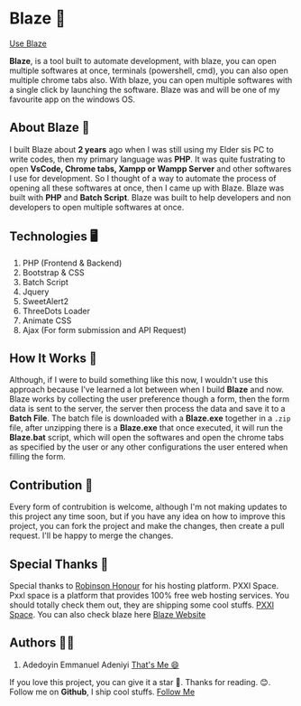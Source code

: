# Blaze 🚀

[Use Blaze](https://blaze.pxxl.space)

**Blaze**, is a tool built to automate development, with blaze, you can open multiple softwares at once, terminals (powershell, cmd), you can also open multiple chrome tabs also. With blaze, you can open multiple softwares with a single click by launching the software. Blaze was and will be one of my favourite app on the windows OS.

## About Blaze 🤔

I built Blaze about **2 years** ago when I was still using my Elder sis PC to write codes, then my primary language was **PHP**. It was quite fustrating to open **VsCode, Chrome tabs, Xampp or Wampp Server** and other softwares I use for development. So I thought of a way to automate the process of opening all these softwares at once, then I came up with Blaze. Blaze was built with **PHP** and **Batch Script**. Blaze was built to help developers and non developers to open multiple softwares at once.

## Technologies 🖥️

1. PHP (Frontend & Backend)
2. Bootstrap & CSS
3. Batch Script
4. Jquery
5. SweetAlert2
6. ThreeDots Loader
7. Animate CSS
8. Ajax (For form submission and API Request)

## How It Works 🧠

Although, if I were to build something like this now, I wouldn't use this approach because I've learned a lot between when I build **Blaze** and now. Blaze works by collecting the user preference though a form, then the form data is sent to the server, the server then process the data and save it to a **Batch File**. The batch file is downloaded with a **Blaze.exe** together in a `.zip` file, after unzipping there is a **Blaze.exe** that once executed, it will run the **Blaze.bat** script, which will open the softwares and open the chrome tabs as specified by the user or any other configurations the user entered when filling the form.

## Contribution 🤝

Every form of contrubition is welcome, although I'm not making updates to this project any time soon, but if you have any idea on how to improve this project, you can fork the project and make the changes, then create a pull request. I'll be happy to merge the changes.

## Special Thanks 🙏

Special thanks to [Robinson Honour](https://x.com/honour_can_code) for his hosting platform. PXXl Space. Pxxl space is a platform that provides 100% free web hosting services. You should totally check them out, they are shipping some cool stuffs. [PXXl Space](https://pxxl.space). You can also check blaze here [Blaze Website](https://blaze.pxxl.space)

## Authors 🧑‍🦰

1. Adedoyin Emmanuel Adeniyi [That's Me 😄](https://x.com/Emmysoft_Tm)

If you love this project, you can give it a star 🌟. Thanks for reading. 😊. Follow me on **Github**, I ship cool stuffs. [Follow Me](https://github.com/adedoyin-emmanuel)

```

```
